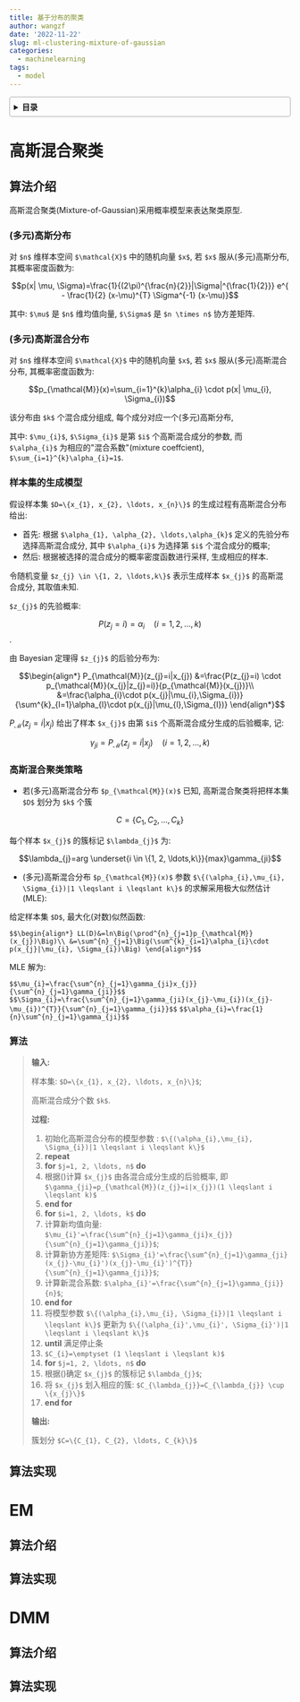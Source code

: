 ```yaml
---
title: 基于分布的聚类
author: wangzf
date: '2022-11-22'
slug: ml-clustering-mixture-of-gaussian
categories:
  - machinelearning
tags:
  - model
---
```


<style>
details {
    border: 1px solid #aaa;
    border-radius: 4px;
    padding: .5em .5em 0;
}
summary {
    font-weight: bold;
    margin: -.5em -.5em 0;
    padding: .5em;
}
details[open] {
    padding: .5em;
}
details[open] summary {
    border-bottom: 1px solid #aaa;
    margin-bottom: .5em;
}
img {
    pointer-events: none;
}
</style>

<details><summary>目录</summary><p>

- [高斯混合聚类](#高斯混合聚类)
  - [算法介绍](#算法介绍)
    - [(多元)高斯分布](#多元高斯分布)
    - [(多元)高斯混合分布](#多元高斯混合分布)
    - [样本集的生成模型](#样本集的生成模型)
    - [高斯混合聚类策略](#高斯混合聚类策略)
    - [算法](#算法)
  - [算法实现](#算法实现)
- [EM](#em)
  - [算法介绍](#算法介绍-1)
  - [算法实现](#算法实现-1)
- [DMM](#dmm)
  - [算法介绍](#算法介绍-2)
  - [算法实现](#算法实现-2)
</p></details><p></p>

# 高斯混合聚类

## 算法介绍

高斯混合聚类(Mixture-of-Gaussian)采用概率模型来表达聚类原型. 

### (多元)高斯分布

对 `$n$` 维样本空间 `$\mathcal{X}$` 中的随机向量 `$x$`, 若 `$x$` 服从(多元)高斯分布, 其概率密度函数为: 

$$p(x| \mu, \Sigma)=\frac{1}{(2\pi)^{\frac{n}{2}}|\Sigma|^{\frac{1}{2}}} e^{ - \frac{1}{2} (x-\mu)^{T} \Sigma^{-1} (x-\mu)}$$

其中: `$\mu$` 是 `$n$` 维均值向量, `$\Sigma$` 是 `$n \times n$` 协方差矩阵.

### (多元)高斯混合分布

对 `$n$` 维样本空间 `$\mathcal{X}$` 中的随机向量 `$x$`, 若 `$x$` 服从(多元)高斯混合分布, 其概率密度函数为: 

$$p_{\mathcal{M}}(x)=\sum_{i=1}^{k}\alpha_{i} \cdot p(x| \mu_{i}, \Sigma_{i})$$

该分布由 `$k$` 个混合成分组成, 每个成分对应一个(多元)高斯分布,

其中: `$\mu_{i}$`, `$\Sigma_{i}$` 是第 `$i$` 个高斯混合成分的参数, 
而 `$\alpha_{i}$` 为相应的"混合系数"(mixture coeffcient), 
`$\sum_{i=1}^{k}\alpha_{i}=1$`.

### 样本集的生成模型

假设样本集 ``$D=\{x_{1}, x_{2}, \ldots, x_{n}\}$`` 的生成过程有高斯混合分布给出: 

* 首先: 根据 `$\alpha_{1}, \alpha_{2}, \ldots,\alpha_{k}$` 定义的先验分布选择高斯混合成分, 
  其中 `$\alpha_{i}$` 为选择第 `$i$` 个混合成分的概率;
* 然后: 根据被选择的混合成分的概率密度函数进行采样, 生成相应的样本.

令随机变量 `$z_{j} \in \{1, 2, \ldots,k\}$` 表示生成样本 `$x_{j}$` 的高斯混合成分, 其取值未知. 

`$z_{j}$` 的先验概率: 

$$P(z_{j}=i)=\alpha_{i} \quad (i=1, 2, \ldots,k)$$. 

由 Bayesian 定理得 `$z_{j}$` 的后验分布为: 

$$\begin{align*}
P_{\mathcal{M}}(z_{j}=i|x_{j}) &=\frac{P(z_{j}=i) \cdot p_{\mathcal{M}}(x_{j}|z_{j}=i)}{p_{\mathcal{M}}(x_{j})}\\
                               &=\frac{\alpha_{i}\cdot p(x_{j}|\mu_{i},\Sigma_{i})}{\sum^{k}_{l=1}\alpha_{l}\cdot p(x_{j}|\mu_{l},\Sigma_{l})}
\end{align*}$$

$P_{\mathcal{M}}(z_{j}=i|x_{j})$ 给出了样本 `$x_{j}$` 由第 `$i$` 个高斯混合成分生成的后验概率, 记: 

$$\gamma_{ji}=P_{\mathcal{M}}(z_{j}=i|x_{j}) \quad (i=1, 2, \ldots,k)$$


### 高斯混合聚类策略

* 若(多元)高斯混合分布 `$p_{\mathcal{M}}(x)$` 已知, 高斯混合聚类将把样本集 `$D$` 划分为 `$k$` 个簇 

$$C=\{C_{1}, C_{2}, \ldots,C_{k}\}$$

每个样本 `$x_{j}$` 的簇标记 `$\lambda_{j}$` 为:

$$\lambda_{j}=arg \underset{i \in \{1, 2, \ldots,k\}}{max}\gamma_{ji}$$


* (多元)高斯混合分布 `$p_{\mathcal{M}}(x)$` 参数 `$\{(\alpha_{i},\mu_{i}, \Sigma_{i})|1 \leqslant i \leqslant k\}$` 的求解采用极大似然估计(MLE):

给定样本集 `$D$`, 最大化(对数)似然函数: 

`$$\begin{align*}
LL(D)&=ln\Big(\prod^{n}_{j=1}p_{\mathcal{M}}(x_{j})\Big)\\
&=\sum^{n}_{j=1}\Big(\sum^{k}_{i=1}\alpha_{i}\cdot p(x_{j}|\mu_{i}, \Sigma_{i})\Big)
\end{align*}$$`

MLE 解为: 

`$$\mu_{i}=\frac{\sum^{n}_{j=1}\gamma_{ji}x_{j}}{\sum^{n}_{j=1}\gamma_{ji}}$$`
`$$\Sigma_{i}=\frac{\sum^{n}_{j=1}\gamma_{ji}(x_{j}-\mu_{i})(x_{j}-\mu_{i})^{T}}{\sum^{n}_{j=1}\gamma_{ji}}$$`
`$$\alpha_{i}=\frac{1}{n}\sum^{n}_{j=1}\gamma_{ji}$$`


### 算法

> **输入:**
> 
> 样本集: ``$D=\{x_{1}, x_{2}, \ldots, x_{n}\}$``;
>
> 高斯混合成分个数 `$k$`.
> 
> **过程:**
> 
> 1. 初始化高斯混合分布的模型参数 : `$\{(\alpha_{i},\mu_{i}, \Sigma_{i})|1 \leqslant i \leqslant k\}$`
> 2. **repeat**
> 3. **for** `$j=1, 2, \ldots, n$` **do**
> 4. 根据()计算 `$x_{j}$` 由各混合成分生成的后验概率, 即 `$\gamma_{ji}=p_{\mathcal{M}}(z_{j}=i|x_{j})(1 \leqslant i \leqslant k)$`
> 5. **end for** 
> 6. **for** `$i=1, 2, \ldots, k$` **do**
> 7. 计算新均值向量: `$\mu_{i}'=\frac{\sum^{n}_{j=1}\gamma_{ji}x_{j}}{\sum^{n}_{j=1}\gamma_{ji}}$`;
> 8. 计算新协方差矩阵: `$\Sigma_{i}'=\frac{\sum^{n}_{j=1}\gamma_{ji}(x_{j}-\mu_{i}')(x_{j}-\mu_{i}')^{T}}{\sum^{n}_{j=1}\gamma_{ji}}$`;
> 9. 计算新混合系数: `$\alpha_{i}'=\frac{\sum^{n}_{j=1}\gamma_{ji}}{n}$`;
> 10. **end for**
> 11. 将模型参数 `$\{(\alpha_{i},\mu_{i}, \Sigma_{i})|1 \leqslant i \leqslant k\}$` 更新为 `$\{(\alpha_{i}',\mu_{i}', \Sigma_{i}')|1 \leqslant i \leqslant k\}$`
> 12. **until** 满足停止条
> 13. `$C_{i}=\emptyset (1 \leqslant i \leqslant k)$`
> 14. **for** `$j=1, 2, \ldots, n$` **do**
> 15. 根据()确定 `$x_{j}$` 的簇标记 `$\lambda_{j}$`;
> 16. 将 `$x_{j}$` 划入相应的簇: `$C_{\lambda_{j}}=C_{\lambda_{j}} \cup \{x_{j}\}$`
> 17. **end for**
> 
> **输出:**
> 
> 簇划分 `$C=\{C_{1}, C_{2}, \ldots, C_{k}\}$`

## 算法实现


# EM

## 算法介绍


## 算法实现



# DMM

## 算法介绍


## 算法实现


